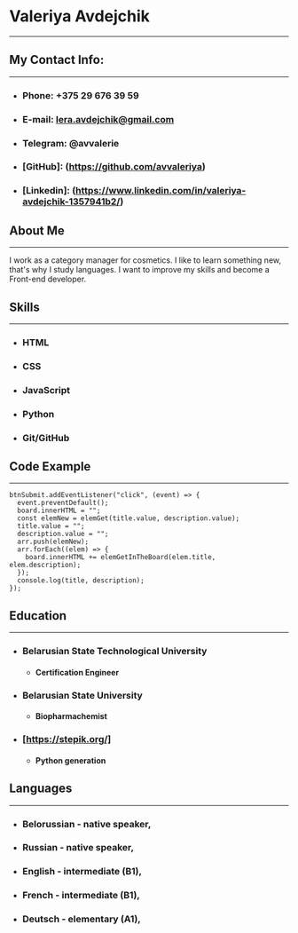 # **Valeriya Avdejchik** 
---
## **My Contact Info**: 
---
* ### **Phone**: +375 29 676 39 59
* ### **E-mail**: lera.avdejchik@gmail.com
* ### **Telegram**: @avvalerie
* ### **[GitHub]**: (https://github.com/avvaleriya)
* ### **[Linkedin]**: (https://www.linkedin.com/in/valeriya-avdejchik-1357941b2/)
## **About Me** 
---
I work as a category manager for cosmetics. I like to learn something new, that's why I study languages. I want to improve my skills and become a Front-end developer.
## **Skills**
---
* ### HTML
* ### CSS
* ### JavaScript
* ### Python
* ### Git/GitHub
## **Code Example**
---
```
btnSubmit.addEventListener("click", (event) => {
  event.preventDefault();
  board.innerHTML = "";
  const elemNew = elemGet(title.value, description.value);
  title.value = "";
  description.value = "";
  arr.push(elemNew);
  arr.forEach((elem) => {
    board.innerHTML += elemGetInTheBoard(elem.title, elem.description);
  });
  console.log(title, description);
});
```
## **Education**
---
* ### Belarusian State Technological University
    + #### Certification Engineer
* ### Belarusian State University
    + #### Biopharmachemist
* ### [https://stepik.org/] 
    + #### Python generation
## **Languages**
---
* ### **Belorussian** - native speaker,
* ### **Russian** - native speaker,
* ### **English** - intermediate (B1),
* ### **French** - intermediate (B1),
* ### **Deutsch** - elementary (A1),

